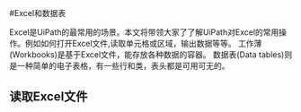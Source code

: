 #Excel和数据表

Excel是UiPath的最常用的场景。本文将带领大家了了解UiPath对Excel的常用操作。例如如何打开Excel文件,读取单元格或区域，输出数据等等。
工作薄(Workbooks)是基于Excel文件，能存放各种数据的容器。
数据表(Data tables)则是一种简单的电子表格，有一些行和类，表头都是可用可无的。

## 读取Excel文件

